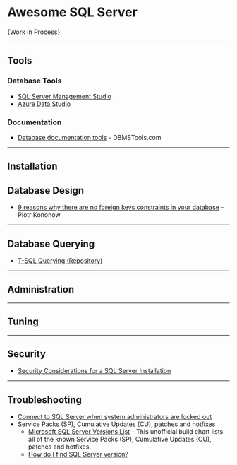 # Awesome SQL Server

{Work in Process}

-----
## Tools

### Database Tools
* [SQL Server Management Studio](https://docs.microsoft.com/en-us/sql/ssms/download-sql-server-management-studio-ssms)
* [Azure Data Studio](https://docs.microsoft.com/en-us/sql/azure-data-studio/what-is)

### Documentation
* [Database documentation tools](https://dbmstools.com/categories/database-documentation-tools/sqlserver?commercial=Free) - DBMSTools.com

-----
## Installation

## Database Design
* [9 reasons why there are no foreign keys constraints in your database](https://dataedo.com/blog/why-there-are-no-foreign-keys-in-your-database-referential-integrity-checks) - Piotr Kononow

-----
## Database Querying
* [T-SQL Querying (Repository)](https://github.com/NajiElKotob/T-SQL_Querying)

-----
## Administration

-----
## Tuning

-----
## Security
* [Security Considerations for a SQL Server Installation](https://docs.microsoft.com/en-us/sql/sql-server/install/security-considerations-for-a-sql-server-installation)

-----
## Troubleshooting
* [Connect to SQL Server when system administrators are locked out](https://docs.microsoft.com/en-us/sql/database-engine/configure-windows/connect-to-sql-server-when-system-administrators-are-locked-out)
* Service Packs (SP), Cumulative Updates (CU), patches and hotfixes
  * [Microsoft SQL Server Versions List](https://sqlserverbuilds.blogspot.com/) - This unofficial build chart lists all of the known Service Packs (SP), Cumulative Updates (CU), patches and hotfixes.
  * [How do I find SQL Server version?](https://sqlserverbuilds.blogspot.com/2019/01/how-do-i-find-sql-server-version.html)
